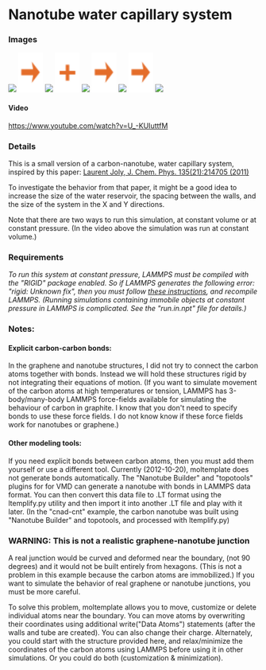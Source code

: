 Nanotube water capillary system
=============================

### Images

<img src="images/graphene_unit_cell.jpg" width=110> <img src="images/rightarrow.svg" height=80> <img src="images/nanotube+walls_side_nopbc_LR.jpg" width=140> <img src="images/plus.svg" height=80> <img src="images/water_side_nopbc_LR.jpg" width=140> <img src="images/rightarrow.svg" height=80> <img src="images/nanotube+walls+water_side_pbc_t=0ps_LR.jpg" height=170> <img src="images/rightarrow.svg" height=80> <img src="images/nanotube+walls+water_side_pbc_t=305ps_LR.jpg" height=170>

#### Video

https://www.youtube.com/watch?v=U_-KUIuttfM


### Details

This is a small version of a carbon-nanotube, water capillary system, inspired by this paper:
[Laurent Joly, J. Chem. Phys. 135(21):214705 (2011)](https://doi.org/10.1063/1.3664622)

To investigate the behavior from that paper, it might be a good idea to increase the size of the water reservoir, the spacing between the walls, and the size of the system in the X and Y directions.

Note that there are two ways to run this simulation,
at constant volume or at constant pressure.
(In the video above the simulation was run at constant volume.)


### Requirements

*To run this system at constant pressure,
LAMMPS must be compiled with the "RIGID" package enabled.
So if LAMMPS generates the following error:
"rigid: Unknown fix", then you must follow
[these instructions](https://lammps.sandia.gov/doc/Build_package.html),
and recompile LAMMPS.
(Running simulations containing immobile objects at constant pressure in
LAMMPS is complicated.  See the "run.in.npt" file for details.)*


### Notes:

#### Explicit carbon-carbon bonds:
In the graphene and nanotube structures, I did not try to connect the carbon atoms together with bonds.  Instead we will hold these structures rigid by not integrating their equations of motion.  (If you want to simulate movement of the carbon atoms at high temperatures or tension, LAMMPS has 3-body/many-body LAMMPS force-fields available for simulating the behaviour of carbon in graphite. I know that you don't need to specify bonds to use these force fields.  I do not know know if these force fields work for nanotubes or graphene.)

#### Other modeling tools:
If you need explicit bonds between carbon atoms, then you must add them yourself or use a different tool. Currently (2012-10-20), moltemplate does not generate bonds automatically.  The "Nanotube Builder" and "topotools" plugins for for VMD can generate a nanotube with bonds in LAMMPS data format.  You can then convert this data file to .LT format using the ltemplify.py utility and then import it into another .LT file and play with it later.  (In the "cnad-cnt" example, the carbon nanotube was built using "Nanotube Builder" and topotools, and processed with ltemplify.py)


### WARNING: This is not a realistic graphene-nanotube junction

A real junction would be curved and deformed near the boundary, (not 90 degrees) and it would not be built entirely from hexagons.  (This is not a problem in this example because the carbon atoms are immobilized.)  If you want to simulate the behavior of real graphene or nanotube junctions, you must be more careful.

To solve this problem, moltemplate allows you to move, customize or delete individual atoms near the boundary.  You can move atoms by overwriting their coordinates using additional write("Data Atoms") statements (after the walls and tube are created).  You can also change their charge.  Alternately, you could start with the structure provided here, and relax/minimize the coordinates of the carbon atoms using LAMMPS before using it in other simulations.  Or you could do both (customization & minimization).
